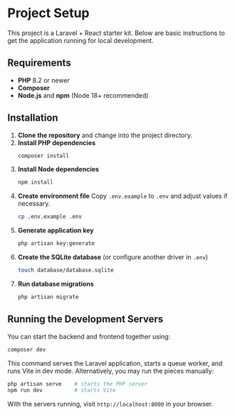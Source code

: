 # Project Setup

This project is a Laravel + React starter kit. Below are basic instructions to get the application running for local development.

## Requirements
- **PHP** 8.2 or newer
- **Composer**
- **Node.js** and **npm** (Node 18+ recommended)

## Installation
1. **Clone the repository** and change into the project directory.
2. **Install PHP dependencies**
   ```bash
   composer install
   ```
3. **Install Node dependencies**
   ```bash
   npm install
   ```
4. **Create environment file**
   Copy `.env.example` to `.env` and adjust values if necessary.
   ```bash
   cp .env.example .env
   ```
5. **Generate application key**
   ```bash
   php artisan key:generate
   ```
6. **Create the SQLite database** (or configure another driver in `.env`)
   ```bash
   touch database/database.sqlite
   ```
7. **Run database migrations**
   ```bash
   php artisan migrate
   ```

## Running the Development Servers
You can start the backend and frontend together using:
```bash
composer dev
```
This command serves the Laravel application, starts a queue worker, and runs Vite in dev mode. Alternatively, you may run the pieces manually:
```bash
php artisan serve    # starts the PHP server
npm run dev          # starts Vite
```

With the servers running, visit `http://localhost:8000` in your browser.

